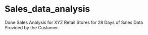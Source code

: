 # Sales_data_analysis
Done Sales Analysis for XYZ Retail Stores for 28 Days of Sales Data Provided by the Customer. 
